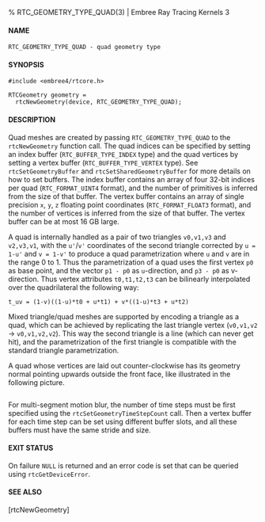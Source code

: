 % RTC_GEOMETRY_TYPE_QUAD(3) | Embree Ray Tracing Kernels 3

#### NAME

    RTC_GEOMETRY_TYPE_QUAD - quad geometry type

#### SYNOPSIS

    #include <embree4/rtcore.h>

    RTCGeometry geometry =
      rtcNewGeometry(device, RTC_GEOMETRY_TYPE_QUAD);

#### DESCRIPTION

Quad meshes are created by passing `RTC_GEOMETRY_TYPE_QUAD` to the
`rtcNewGeometry` function call. The quad indices can be specified by
setting an index buffer (`RTC_BUFFER_TYPE_INDEX` type) and the quad
vertices by setting a vertex buffer (`RTC_BUFFER_TYPE_VERTEX`
type). See `rtcSetGeometryBuffer` and `rtcSetSharedGeometryBuffer` for
more details on how to set buffers. The index buffer contains an array
of four 32-bit indices per quad (`RTC_FORMAT_UINT4` format), and the
number of primitives is inferred from the size of that buffer. The
vertex buffer contains an array of single precision `x`, `y`, `z`
floating point coordinates (`RTC_FORMAT_FLOAT3` format), and the number
of vertices is inferred from the size of that buffer. The vertex buffer
can be at most 16 GB large.

A quad is internally handled as a pair of two triangles `v0,v1,v3` and
`v2,v3,v1`, with the `u'`/`v'` coordinates of the second triangle
corrected by `u = 1-u'` and `v = 1-v'` to produce a quad
parametrization where `u` and `v` are in the range 0 to 1. Thus the
parametrization of a quad uses the first vertex `p0` as base point,
and the vector `p1 - p0` as `u`-direction, and `p3 - p0` as
v-direction. Thus vertex attributes `t0,t1,t2,t3` can be bilinearly
interpolated over the quadrilateral the following way:

    t_uv = (1-v)((1-u)*t0 + u*t1) + v*((1-u)*t3 + u*t2)

Mixed triangle/quad meshes are supported by encoding a triangle as a
quad, which can be achieved by replicating the last triangle vertex
(`v0,v1,v2` -> `v0,v1,v2,v2`). This way the second triangle is a line
(which can never get hit), and the parametrization of the first
triangle is compatible with the standard triangle parametrization.

A quad whose vertices are laid out counter-clockwise has its
geometry normal pointing upwards outside the front face, like
illustrated in the following picture.

``` {image=imgQuadUV}
```

For multi-segment motion blur, the number of time steps must be first
specified using the `rtcSetGeometryTimeStepCount` call. Then a vertex
buffer for each time step can be set using different buffer slots, and
all these buffers must have the same stride and size.

#### EXIT STATUS

On failure `NULL` is returned and an error code is set that can be
queried using `rtcGetDeviceError`.

#### SEE ALSO

[rtcNewGeometry]
